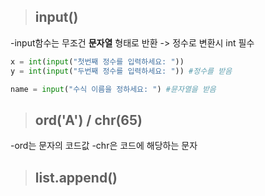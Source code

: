 >## input()    
-input함수는 무조건 **문자열** 형태로 반환 -> 정수로 변환시 int 필수

```python
x = int(input("첫번째 정수를 입력하세요: "))
y = int(input("두번째 정수를 입력하세요: ")) #정수를 받음

name = input("수식 이름을 정하세요: ") #뮨자열을 받음
```

    
>## ord('A') / chr(65)
-ord는 문자의 코드값
-chr은 코드에 해당하는 문자

    
>## list.append()
